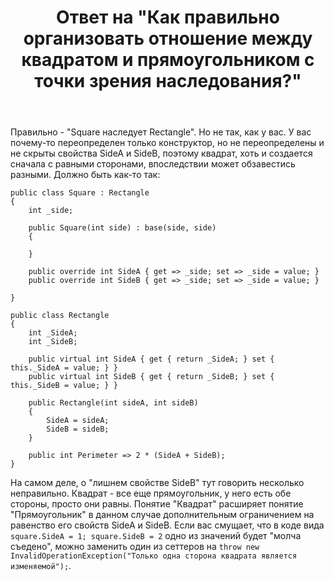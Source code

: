 ﻿---
title: "Ответ на \"Как правильно организовать отношение между квадратом и прямоугольником с точки зрения наследования?\""
se.owner.user_id: 240512
se.owner.display_name: "MSDN.WhiteKnight"
se.owner.link: "https://ru.stackoverflow.com/users/240512/msdn-whiteknight"
se.answer_id: 984198
se.question_id: 984189
se.post_type: answer
se.is_accepted: False
---
<p>Правильно - "Square наследует Rectangle". Но не так, как у вас. У вас почему-то переопределен только конструктор, но не переопределены и не скрыты свойства SideA и SideB, поэтому квадрат, хоть и создается сначала с равными сторонами, впоследствии может обзавестись разными. Должно быть как-то так:</p>

<pre><code>public class Square : Rectangle
{
    int _side;

    public Square(int side) : base(side, side)
    {

    }        

    public override int SideA { get =&gt; _side; set =&gt; _side = value; }
    public override int SideB { get =&gt; _side; set =&gt; _side = value; }

}

public class Rectangle
{
    int _SideA;
    int _SideB;

    public virtual int SideA { get { return _SideA; } set { this._SideA = value; } }
    public virtual int SideB { get { return _SideB; } set { this._SideB = value; } }

    public Rectangle(int sideA, int sideB)
    {
        SideA = sideA;
        SideB = sideB;
    }

    public int Perimeter =&gt; 2 * (SideA + SideB);
}
</code></pre>

<p>На самом деле, о "лишнем свойстве SideB" тут говорить несколько неправильно. Квадрат - все еще прямоугольник, у него есть обе стороны, просто они равны. Понятие "Квадрат" расширяет понятие "Прямоугольник" в данном случае дополнительным ограничением на равенство его свойств SideA и SideB. Если вас смущает, что в коде вида <code>square.SideA = 1; square.SideB = 2</code> одно из значений будет "молча съедено", можно заменить один из сеттеров на <code>throw new InvalidOperationException("Только одна сторона квадрата является изменяемой");</code>.</p>
